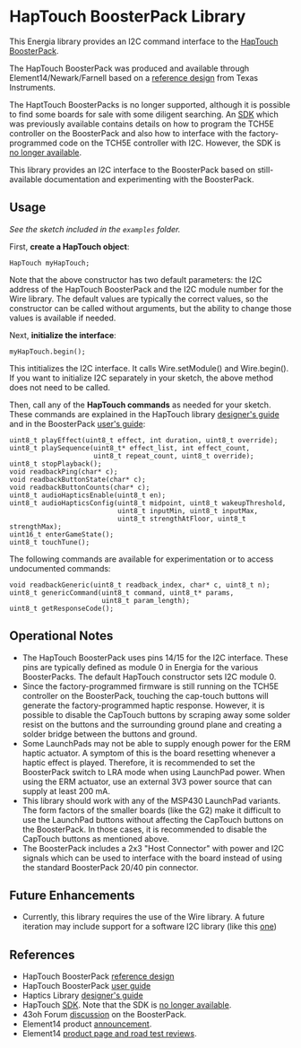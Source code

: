 HapTouch BoosterPack Library
=============================================================================

This Energia library provides an I2C command interface to the [HapTouch BoosterPack][1].

The HapTouch BoosterPack was produced and available through Element14/Newark/Farnell based on a [reference design][1] from Texas Instruments.

The HaptTouch BoosterPacks is no longer supported, although it is possible to find some boards for sale with some diligent searching. An [SDK][4] which was previously available contains details on how to program the TCH5E controller on the BoosterPack and also how to interface with the factory-programmed code on the TCH5E controller with I2C. However, the SDK is [no longer available][5].

This library provides an I2C interface to the BoosterPack based on still-available documentation and experimenting with the BoosterPack.

Usage
-----
_See the sketch included in the `examples` folder._

First, **create a HapTouch object**:

    HapTouch myHapTouch;

Note that the above constructor has two default parameters: the I2C address of the HapTouch BoosterPack and the I2C module number for the Wire library. The default values are typically the correct values, so the constructor can be called without arguments, but the ability to change those values is available if needed.

Next, **initialize the interface**:

    myHapTouch.begin();

This intitializes the I2C interface. It calls Wire.setModule() and Wire.begin(). If you want to initialize I2C separately in your sketch, the above method does not need to be called.

Then, call any of the **HapTouch commands** as needed for your sketch. These commands are explained in the HapTouch library [designer's guide][3] and in the BoosterPack [user's guide][2]:

    uint8_t playEffect(uint8_t effect, int duration, uint8_t override);
    uint8_t playSequence(uint8_t* effect_list, int effect_count,
                         uint8_t repeat_count, uint8_t override);
    uint8_t stopPlayback();
    void readbackPing(char* c);
    void readbackButtonState(char* c);
    void readbackButtonCounts(char* c);
    uint8_t audioHapticsEnable(uint8_t en);
    uint8_t audioHapticsConfig(uint8_t midpoint, uint8_t wakeupThreshold,
                               uint8_t inputMin, uint8_t inputMax,
                               uint8_t strengthAtFloor, uint8_t strengthMax);
    uint16_t enterGameState();
    uint8_t touchTune();

The following commands are available for experimentation or to access undocumented commands:

    void readbackGeneric(uint8_t readback_index, char* c, uint8_t n);
    uint8_t genericCommand(uint8_t command, uint8_t* params,
                           uint8_t param_length);
    uint8_t getResponseCode();

Operational Notes
-----------------
- The HapTouch BoosterPack uses pins 14/15 for the I2C interface. These pins are typically defined as module 0 in Energia for the various BoosterPacks. The default HapTouch constructor sets I2C module 0.
- Since the factory-programmed firmware is still running on the TCH5E controller on the BoosterPack, touching the cap-touch buttons will generate the factory-programmed haptic response. However, it is possible to disable the CapTouch buttons by scraping away some solder resist on the buttons and the surrounding ground plane and creating a solder bridge between the buttons and ground.
- Some LaunchPads may not be able to supply enough power for the ERM haptic actuator. A symptom of this is the board resetting whenever a haptic effect is played. Therefore, it is recommended to set the BoosterPack switch to LRA mode when using LaunchPad power. When using the ERM actuator, use an external 3V3 power source that can supply at least 200 mA.
- This library should work with any of the MSP430 LaunchPad variants. The form factors of the smaller boards (like the G2) make it difficult to use the LaunchPad buttons without affecting the CapTouch buttons on the BoosterPack. In those cases, it is recommended to disable the CapTouch buttons as mentioned above.
- The BoosterPack includes a 2x3 "Host Connector" with power and I2C signals which can be used to interface with the board instead of using the standard BoosterPack 20/40 pin connector.

Future Enhancements
-------------------
- Currently, this library requires the use of the Wire library. A future iteration may include support for a software I2C library (like this [one][9])

References
----------
+ HapTouch BoosterPack [reference design][1]
+ HapTouch BoosterPack [user guide][2]
+ Haptics Library [designer's guide][3]
+ HapTouch [SDK][4]. Note that the SDK is [no longer available][5].
+ 43oh Forum [discussion][6] on the BoosterPack.
+ Element14 product [announcement][8].
+ Element14 [product page and road test reviews][7].

[1]: http://www.ti.com/tool/TIDM-LPBP-HAPTOUCH
[2]: http://www.ti.com/lit/an/slaa616/slaa616.pdf
[3]: http://www.ti.com/lit/ug/slau543/slau543.pdf
[4]: http://www.ti.com/tool/MSP430-HAPTOUCH-SDK
[5]: https://e2e.ti.com/support/microcontrollers/msp430/f/166/t/541078
[6]: https://forum.43oh.com/topic/4786-msp430tch5e-haptouch-is-available/
[7]: https://www.element14.com/community/roadTests/1268
[8]: https://www.element14.com/community/docs/DOC-65467/
[9]: https://gitlab.com/Andy4495/SWI2C
